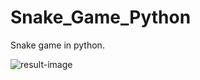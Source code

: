 # Snake_Game_Python
Snake game in python.


![result-image](https://user-images.githubusercontent.com/60610128/235617261-b48b8edc-5f63-4ae9-afe5-75cae129f586.jpg)
